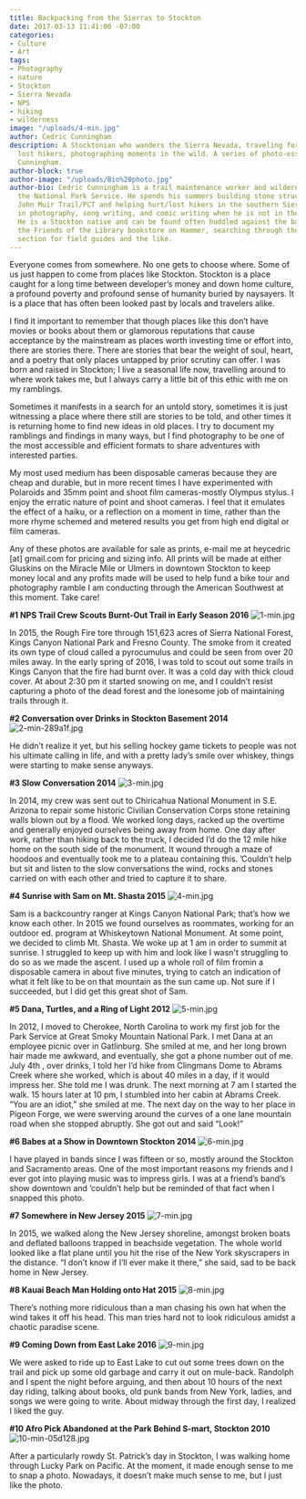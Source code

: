 ```yaml
---
title: Backpacking from the Sierras to Stockton
date: 2017-03-13 11:41:00 -07:00
categories:
- Culture
- Art
tags:
- Photography
- nature
- Stockton
- Sierra Nevada
- NPS
- hiking
- wilderness
image: "/uploads/4-min.jpg"
author: Cedric Cunningham
description: A Stocktonian who wanders the Sierra Nevada, traveling for work, finding
  lost hikers, photographing moments in the wild. A series of photo-essays from Cedric
  Cunningham.
author-block: true
author-image: "/uploads/Bio%20photo.jpg"
author-bio: Cedric Cunningham is a trail maintenance worker and wilderness EMT for
  the National Park Service. He spends his summers building stone structures on the
  John Muir Trail/PCT and helping hurt/lost hikers in the southern Sierra. He dabbles
  in photography, song writing, and comic writing when he is not in the mountains.
  He is a Stockton native and can be found often huddled against the back wall of
  the Friends of the Library bookstore on Hammer, searching through the nature writing
  section for field guides and the like.
---
```


Everyone comes from somewhere. No one gets to choose where. Some of us just happen to come from places like Stockton. Stockton is a place caught for a long time between developer’s money and down home culture, a profound poverty and profound sense of humanity buried by naysayers. It is a place that has often been looked past by locals and travelers alike.

I find it important to remember that though places like this don’t have movies or books about them or glamorous reputations that cause acceptance by the mainstream as places worth investing time or effort into, there are stories there. There are stories that bear the weight of soul, heart, and a poetry that only places untapped by prior scrutiny can offer. I was born and raised in Stockton; I live a seasonal life now, travelling around to where work takes me, but I always carry a little bit of this ethic with me on my ramblings. 

Sometimes it manifests in a search for an untold story, sometimes it is just witnessing a place where there still are stories to be told, and other times it is returning home to find new ideas in old places. I try to document my ramblings and findings in many ways, but I find photography to be one of the most accessible and efficient formats to share adventures with interested parties. 

My most used medium has been disposable cameras because they are cheap and durable, but in more recent times I have experimented with Polaroids and 35mm point and shoot film cameras-mostly Olympus stylus. I enjoy the erratic nature of point and shoot cameras. I feel that it emulates the effect of a haiku, or a reflection on a moment in time, rather than the more rhyme schemed and metered results you get from high end digital or film cameras. 

Any of these photos are available for sale as prints, e-mail me at heycedric [at] gmail.com for pricing and sizing info. All prints will be made at either Gluskins on the Miracle Mile or Ulmers in downtown Stockton to keep money local and any profits made will be used to help fund a bike tour and photography ramble I am conducting through the American Southwest at this moment. Take care!

**#1
NPS Trail Crew Scouts Burnt-Out Trail in Early Season 
2016**
![1-min.jpg](/uploads/1-min.jpg)

In 2015, the Rough Fire tore through 151,623 acres of Sierra National Forest, Kings Canyon National Park and Fresno County. The smoke from it created its own type of cloud called a pyrocumulus and could be seen from over 20 miles away. In the early spring of 2016, I was told to scout out some trails in Kings Canyon that the fire had burnt over. It was a cold day with thick cloud cover. At about 2:30 pm it started snowing on me, and I couldn’t resist capturing a photo of the dead forest and the lonesome job of maintaining trails through it.

**#2
Conversation over Drinks in Stockton Basement
2014**
![2-min-289a1f.jpg](/uploads/2-min-289a1f.jpg)

He didn’t realize it yet, but his selling hockey game tickets to people was not his ultimate calling in life, and with a pretty lady’s smile over whiskey, things were starting to make sense anyways.

**#3
Slow Conversation
2014**
![3-min.jpg](/uploads/3-min.jpg)

In 2014, my crew was sent out to Chiricahua National Monument in S.E. Arizona to repair some historic Civilian Conservation Corps stone retaining walls blown out by a flood. We worked long days, racked up the overtime and generally enjoyed ourselves being away from home. One day after work, rather than hiking back to the truck, I decided I’d do the 12 mile hike home on the south side of the monument. It wound through a maze of hoodoos and eventually took me to a plateau containing this. ’Couldn’t help but sit and listen to the slow conversations the wind, rocks and stones carried on with each other and tried to capture it to share.

**#4
Sunrise with Sam on Mt. Shasta
2015**
![4-min.jpg](/uploads/4-min.jpg)

Sam is a backcountry ranger at Kings Canyon National Park; that’s how we know each other. In 2015 we found ourselves as roommates, working for an outdoor ed. program at Whiskeytown National Monument. At some point, we decided to climb Mt. Shasta. We woke up at 1 am in order to summit at sunrise. I struggled to keep up with him and look like I wasn't struggling to do so as we made the ascent. I used up a whole roll of film fromin a disposable camera in about five minutes, trying to catch an indication of what it felt like to be on that mountain as the sun came up. Not sure if I succeeded, but I did get this great shot of Sam. 

**#5
Dana, Turtles, and a Ring of Light 
2012**
![5-min.jpg](/uploads/5-min.jpg)

In 2012, I moved to Cherokee, North Carolina to work my first job for the Park Service at Great Smoky Mountain National Park. I met Dana at an employee picnic over in Gatlinburg. She smiled at me, and her long brown hair made me awkward, and eventually, she got a phone number out of me. July 4th , over drinks, I told her I’d hike from Clingmans Dome to Abrams Creek where she worked, which is about 40 miles in a day, if it would impress her. She told me I was drunk. The next morning at 7 am I started the walk. 15 hours later at 10 pm, I stumbled into her cabin at Abrams Creek. “You are an idiot,” she smiled at me. The next day on the way to her place in Pigeon Forge, we were swerving around the curves of a one lane mountain road when she stopped abruptly. She got out and said “Look!”

**#6
Babes at a Show in Downtown Stockton
2014**
![6-min.jpg](/uploads/6-min.jpg)

I have played in bands since I was fifteen or so, mostly around the Stockton and Sacramento areas. One of the most important reasons my friends and I ever got into playing music was to impress girls. I was at a friend’s band’s show downtown and ’couldn’t help but be reminded of that fact when I snapped this photo.

**#7
Somewhere in New Jersey
2015**
![7-min.jpg](/uploads/7-min.jpg)

In 2015, we walked along the New Jersey shoreline, amongst broken boats and deflated balloons trapped in beachside vegetation. The whole world looked like a flat plane until you hit the rise of the New York skyscrapers in the distance. “I don’t know if I’ll ever make it there,” she said, sad to be back home in New Jersey.

**#8
Kauai Beach Man Holding onto Hat
2015**
![8-min.jpg](/uploads/8-min.jpg)

There’s nothing more ridiculous than a man chasing his own hat when the wind takes it off his head. This man tries hard not to look ridiculous amidst a chaotic paradise scene.

**#9
Coming Down from East Lake
2016**
![9-min.jpg](/uploads/9-min.jpg)

We were asked to ride up to East Lake to cut out some trees down on the trail and pick up some old garbage and carry it out on mule-back. Randolph and I spent the night before arguing, and then about 10 hours of the next day riding, talking about books, old punk bands from New York, ladies, and songs we were going to write. About midway through the first day, I realized I liked the guy.

**#10
Afro Pick Abandoned at the Park Behind S-mart, Stockton
2010**
![10-min-05d128.jpg](/uploads/10-min-05d128.jpg)

After a particularly rowdy St. Patrick’s day in Stockton, I was walking home through Lucky Park on Pacific. At the moment, it made enough sense to me to snap a photo. Nowadays, it doesn’t make much sense to me, but I just like the photo. 
